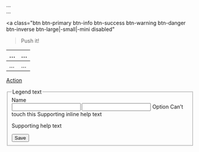 <!-- These are bootstrap-specific cheats -->

<!-- Icons -->
<i class="icon-search icon-white "></i>

<!-- Others -->
<!-- adjust align-center align-justify align-left align-right arrow-down arrow-left -->
<!-- arrow-right arrow-up asterisk backward ban-circle barcode bell bold book -->
<!-- bookmark briefcase bullhorn calendar camera certificate check chevron-down -->
<!-- chevron-left chevron-right chevron-up circle-arrow-down circle-arrow-left -->
<!-- circle-arrow-right circle-arrow-up cloud cloud-download cloud-upload cog -->
<!-- collapse-down collapse-up comment compressed copyright-mark credit-card cutlery -->
<!-- dashboard download download-alt earphone edit eject envelope euro -->
<!-- exclamation-sign expand export eye-close eye-open facetime-video fast-backward -->
<!-- fast-forward file film filter fire flag flash floppy-disk floppy-open -->
<!-- floppy-remove floppy-save floppy-saved folder-close folder-open font forward -->
<!-- fullscreen gbp gift glass globe hand-down hand-left hand-right hand-up hd-video -->
<!-- hdd header headphones heart heart-empty home import inbox indent-left -->
<!-- indent-right info-sign italic leaf link list list-alt lock log-in log-out -->
<!-- magnet map-marker minus minus-sign move music new-window off ok ok-circle -->
<!-- ok-sign open paperclip pause pencil phone phone-alt picture plane play -->
<!-- play-circle plus plus-sign print pushpin qrcode question-sign random record -->
<!-- refresh registration-mark remove remove-circle remove-sign repeat resize-full -->
<!-- resize-horizontal resize-small resize-vertical retweet road save saved -->
<!-- screenshot sd-video search send share share-alt shopping-cart signal sort -->
<!-- sort-by-alphabet sort-by-alphabet-alt sort-by-attributes sort-by-attributes-alt -->
<!-- sort-by-order sort-by-order-alt sound-5-1 sound-6-1 sound-7-1 sound-dolby -->
<!-- sound-stereo star star-empty stats step-backward step-forward stop subtitles -->
<!-- tag tags tasks text-height text-width th th-large th-list thumbs-down thumbs-up -->
<!-- time tint tower transfer trash tree-conifer tree-deciduous unchecked upload usd -->
<!-- user volume-down volume-off volume-up warning-sign wrench zoom-in zoom-out -->

<!-- Grids -->
<div class="row">
   <div class="span1..12">...</div>
   <div class="span4 offset1..12">...</div>
</div>

<!-- Buttons -->
<a class="btn
   btn-primary
   btn-info
   btn-success
   btn-warning
   btn-danger
   btn-inverse
   btn-large|-small|-mini
   disabled" 
   >Push it!</a>

<!-- Tabular data -->
<table class="table
   table-striped
   table-bordered
   table-condensed">
   <thead>
      <tr>
         <th>…</th>
         <th>…</th>
      </tr>
   </thead>
   <tbody>
   <tr>
      <td>…</td>
      <td>…</td>
   </tr>
   </tbody>
</table>

<!-- Dropdowns -->
<a class="btn dropdown-toggle"
   data-toggle="dropdown"
   href="#">
   Action <span class="caret"></span>
</a>
<ul class="dropdown-menu">
   <!-- dropdown menu links -->
</ul>

<!-- Forms: Four types of forms -->
<form class="form-vertical|form-horizontal|form-inline|form-search">
   <fieldset>
      <legend>Legend text</legend>
      <div class="control-group error|warning|success">
         <label class="control-label">Name</label>
         <div class="controls">
            <input type="text"
            class="input-mini|-small|-medium|-large|-xlarge|-xxlarge
            span1..12 disabled ">
            <label class="checkbox|radio">
               <input type="checkbox|radio"> Option
            </label>
            <span class="uneditable-input">Can’t touch this</span>
            <span class="help-inline">Supporting inline help text</span>
            <p class="help-block">Supporting help text</p>
         </div>
      </div>
      <div class="form-actions">
         <button class="btn btn-primary">Save</button>
      </div>
   </fieldset>
</form>


